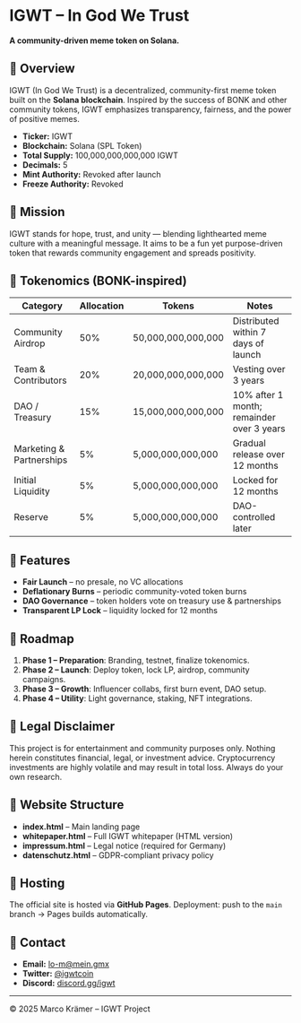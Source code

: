 # IGWT – In God We Trust

**A community-driven meme token on Solana.**

## 🔹 Overview

IGWT (In God We Trust) is a decentralized, community-first meme token built on the **Solana blockchain**. Inspired by the success of BONK and other community tokens, IGWT emphasizes transparency, fairness, and the power of positive memes.

* **Ticker:** IGWT
* **Blockchain:** Solana (SPL Token)
* **Total Supply:** 100,000,000,000,000 IGWT
* **Decimals:** 5
* **Mint Authority:** Revoked after launch
* **Freeze Authority:** Revoked

## 🔸 Mission

IGWT stands for hope, trust, and unity — blending lighthearted meme culture with a meaningful message. It aims to be a fun yet purpose-driven token that rewards community engagement and spreads positivity.

## 🔸 Tokenomics (BONK-inspired)

| Category                 | Allocation | Tokens             | Notes                                     |
| ------------------------ | ---------- | ------------------ | ----------------------------------------- |
| Community Airdrop        | 50%        | 50,000,000,000,000 | Distributed within 7 days of launch       |
| Team & Contributors      | 20%        | 20,000,000,000,000 | Vesting over 3 years                      |
| DAO / Treasury           | 15%        | 15,000,000,000,000 | 10% after 1 month; remainder over 3 years |
| Marketing & Partnerships | 5%         | 5,000,000,000,000  | Gradual release over 12 months            |
| Initial Liquidity        | 5%         | 5,000,000,000,000  | Locked for 12 months                      |
| Reserve                  | 5%         | 5,000,000,000,000  | DAO-controlled later                      |

## 🔸 Features

* **Fair Launch** – no presale, no VC allocations
* **Deflationary Burns** – periodic community-voted token burns
* **DAO Governance** – token holders vote on treasury use & partnerships
* **Transparent LP Lock** – liquidity locked for 12 months

## 🔸 Roadmap

1. **Phase 1 – Preparation**: Branding, testnet, finalize tokenomics.
2. **Phase 2 – Launch**: Deploy token, lock LP, airdrop, community campaigns.
3. **Phase 3 – Growth**: Influencer collabs, first burn event, DAO setup.
4. **Phase 4 – Utility**: Light governance, staking, NFT integrations.

## 🔸 Legal Disclaimer

This project is for entertainment and community purposes only. Nothing herein constitutes financial, legal, or investment advice. Cryptocurrency investments are highly volatile and may result in total loss. Always do your own research.

## 🔸 Website Structure

* **index.html** – Main landing page
* **whitepaper.html** – Full IGWT whitepaper (HTML version)
* **impressum.html** – Legal notice (required for Germany)
* **datenschutz.html** – GDPR-compliant privacy policy

## 🔸 Hosting

The official site is hosted via **GitHub Pages**.
Deployment: push to the `main` branch → Pages builds automatically.

## 🔸 Contact

* **Email:** [lo-m@mein.gmx](mailto:lo-m@mein.gmx)
* **Twitter:** [@igwtcoin](https://twitter.com/igwtcoin)
* **Discord:** [discord.gg/igwt](https://discord.gg/igwt)

---

© 2025 Marco Krämer – IGWT Project
